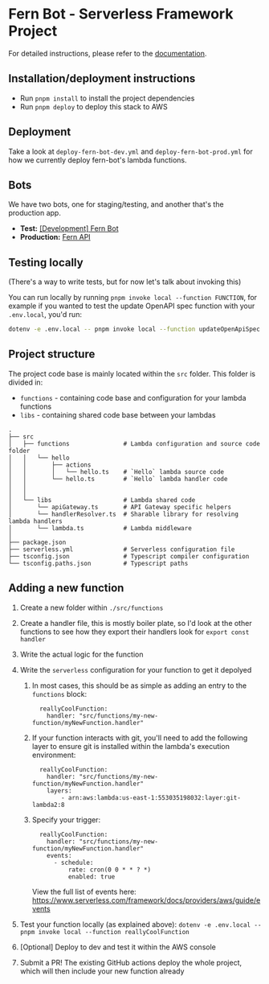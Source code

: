 # Fern Bot - Serverless Framework Project

For detailed instructions, please refer to the [documentation](https://www.serverless.com/framework/docs/providers/aws/).

## Installation/deployment instructions

- Run `pnpm install` to install the project dependencies
- Run `pnpm deploy` to deploy this stack to AWS

## Deployment

Take a look at `deploy-fern-bot-dev.yml` and `deploy-fern-bot-prod.yml` for how we currently deploy fern-bot's lambda functions.

## Bots

We have two bots, one for staging/testing, and another that's the production app.

- **Test:** [[Development] Fern Bot](https://github.com/organizations/fern-api/settings/apps/development-fern-bot)
- **Production:** [Fern API](https://github.com/organizations/fern-api/settings/apps/fern-api)

## Testing locally

(There's a way to write tests, but for now let's talk about invoking this)

You can run locally by running `pnpm invoke local --function FUNCTION`, for example if you wanted to test the update OpenAPI spec function with your `.env.local`, you'd run:

```bash
dotenv -e .env.local -- pnpm invoke local --function updateOpenApiSpec
```

<!-- ## Test your service

This template contains a single lambda function triggered by an HTTP request made on the provisioned API Gateway REST API `/hello` route with `POST` method. The request body must be provided as `application/json`. The body structure is tested by API Gateway against `src/functions/hello/schema.ts` JSON-Schema definition: it must contain the `name` property.

- requesting any other path than `/hello` with any other method than `POST` will result in API Gateway returning a `403` HTTP error code
- sending a `POST` request to `/hello` with a payload **not** containing a string property named `name` will result in API Gateway returning a `400` HTTP error code
- sending a `POST` request to `/hello` with a payload containing a string property named `name` will result in API Gateway returning a `200` HTTP status code with a message saluting the provided name and the detailed event processed by the lambda

> :warning: As is, this template, once deployed, opens a **public** endpoint within your AWS account resources. Anybody with the URL can actively execute the API Gateway endpoint and the corresponding lambda. You should protect this endpoint with the authentication method of your choice.

### Locally

In order to test the hello function locally, run the following command:

- `npx sls invoke local -f hello --path src/functions/hello/mock.json` if you're using NPM
- `yarn sls invoke local -f hello --path src/functions/hello/mock.json` if you're using Yarn

Check the [sls invoke local command documentation](https://www.serverless.com/framework/docs/providers/aws/cli-reference/invoke-local/) for more information.

### Remotely

Copy and replace your `url` - found in Serverless `deploy` command output - and `name` parameter in the following `curl` command in your terminal or in Postman to test your newly deployed application.

```
curl --location --request POST 'https://myApiEndpoint/dev/hello' \
--header 'Content-Type: application/json' \
--data-raw '{
    "name": "Frederic"
}'
``` -->

## Project structure

The project code base is mainly located within the `src` folder. This folder is divided in:

- `functions` - containing code base and configuration for your lambda functions
- `libs` - containing shared code base between your lambdas

```
.
├── src
│   ├── functions               # Lambda configuration and source code folder
│   │   └── hello
│   │       ├── actions
│   │       │   └── hello.ts    # `Hello` lambda source code
│   │       └── hello.ts        # `Hello` lambda handler code
│   │
│   │
│   └── libs                    # Lambda shared code
│       └── apiGateway.ts       # API Gateway specific helpers
│       └── handlerResolver.ts  # Sharable library for resolving lambda handlers
│       └── lambda.ts           # Lambda middleware
│
├── package.json
├── serverless.yml              # Serverless configuration file
├── tsconfig.json               # Typescript compiler configuration
└── tsconfig.paths.json         # Typescript paths
```

## Adding a new function

1. Create a new folder within `./src/functions`
2. Create a handler file, this is mostly boiler plate, so I'd look at the other functions to see how they export their handlers look for `export const handler`
3. Write the actual logic for the function
4. Write the `serverless` configuration for your function to get it depolyed

   1. In most cases, this should be as simple as adding an entry to the `functions` block:
      ```
        reallyCoolFunction:
          handler: "src/functions/my-new-function/myNewFunction.handler"
      ```
   2. If your function interacts with git, you'll need to add the following layer to ensure git is installed within the lambda's execution environment:
      ```
        reallyCoolFunction:
          handler: "src/functions/my-new-function/myNewFunction.handler"
          layers:
              - arn:aws:lambda:us-east-1:553035198032:layer:git-lambda2:8
      ```
   3. Specify your trigger:
      ```
        reallyCoolFunction:
          handler: "src/functions/my-new-function/myNewFunction.handler"
          events:
            - schedule:
                rate: cron(0 0 * * ? *)
                enabled: true
      ```
      View the full list of events here: https://www.serverless.com/framework/docs/providers/aws/guide/events

5. Test your function locally (as explained above): `dotenv -e .env.local -- pnpm invoke local --function reallyCoolFunction`
6. [Optional] Deploy to dev and test it within the AWS console
7. Submit a PR! The existing GitHub actions deploy the whole project, which will then include your new function already
